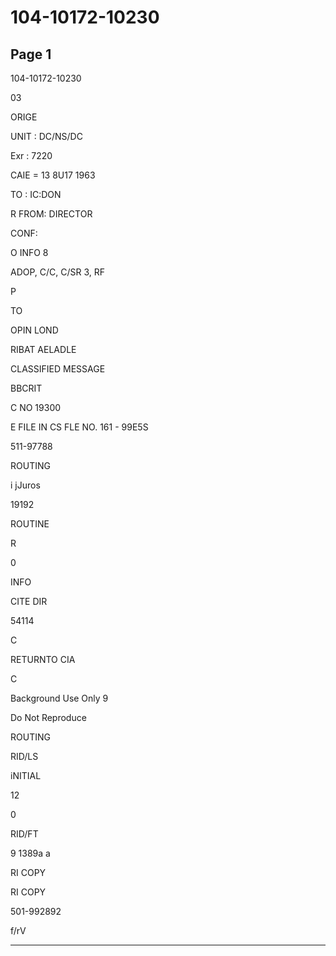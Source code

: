 # 104-10172-10230

## Page 1

104-10172-10230

03

ORIGE

UNIT : DC/NS/DC

Exr : 7220

CAIE = 13 8U17 1963

TO : IC:DON

R FROM: DIRECTOR

CONF:

O INFO 8

ADOP, C/C, C/SR 3, RF

P

TO

OPIN LOND

RIBAT AELADLE

CLASSIFIED MESSAGE

BBCRIT

C NO 19300

E FILE IN CS FLE NO. 161 - 99E5S

511-97788

ROUTING

i jJuros

19192

ROUTINE

R

0

INFO

CITE DIR

54114

C

RETURNTO CIA

C

Background Use Only 9

Do Not Reproduce

ROUTING

RID/LS

iNITIAL

12

0

RID/FT

9 1389a a

RI COPY

RI COPY

501-992892

f/rV

---


